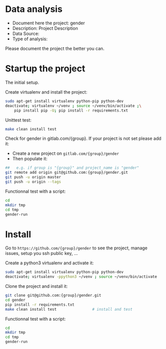 # Data analysis
- Document here the project: gender
- Description: Project Description
- Data Source:
- Type of analysis:

Please document the project the better you can.

# Startup the project

The initial setup.

Create virtualenv and install the project:
```bash
sudo apt-get install virtualenv python-pip python-dev
deactivate; virtualenv ~/venv ; source ~/venv/bin/activate ;\
    pip install pip -U; pip install -r requirements.txt
```

Unittest test:
```bash
make clean install test
```

Check for gender in gitlab.com/{group}.
If your project is not set please add it:

- Create a new project on `gitlab.com/{group}/gender`
- Then populate it:

```bash
##   e.g. if group is "{group}" and project_name is "gender"
git remote add origin git@github.com:{group}/gender.git
git push -u origin master
git push -u origin --tags
```

Functionnal test with a script:

```bash
cd
mkdir tmp
cd tmp
gender-run
```

# Install

Go to `https://github.com/{group}/gender` to see the project, manage issues,
setup you ssh public key, ...

Create a python3 virtualenv and activate it:

```bash
sudo apt-get install virtualenv python-pip python-dev
deactivate; virtualenv -ppython3 ~/venv ; source ~/venv/bin/activate
```

Clone the project and install it:

```bash
git clone git@github.com:{group}/gender.git
cd gender
pip install -r requirements.txt
make clean install test                # install and test
```
Functionnal test with a script:

```bash
cd
mkdir tmp
cd tmp
gender-run
```
